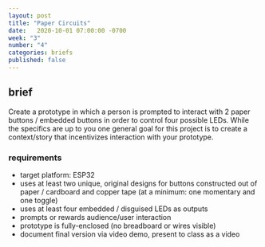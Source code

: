 ```yaml
---
layout: post
title: "Paper Circuits"
date:   2020-10-01 07:00:00 -0700
week: "3"
number: "4"
categories: briefs
published: false
---
```


## brief

Create a prototype in which a person is prompted to interact with 2 paper buttons / embedded buttons in order to control four possible LEDs. While the specifics are up to you one general goal for this project is to create a context/story that incentivizes interaction with your prototype.


### requirements

* target platform: ESP32
* uses at least two unique, original designs for buttons constructed out of paper / cardboard and copper tape (at a minimum: one momentary and one toggle)
* uses at least four embedded / disguised LEDs as outputs
* prompts or rewards audience/user interaction
* prototype is fully-enclosed (no breadboard or wires visible)
* document final version via video demo, present to class as a video
